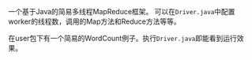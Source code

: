 一个基于Java的简易多线程MapReduce框架。
可以在`Driver.java`中配置worker的线程数，调用的Map方法和Reduce方法等等。

在user包下有一个简易的WordCount例子。执行`Driver.java`即能看到运行效果。